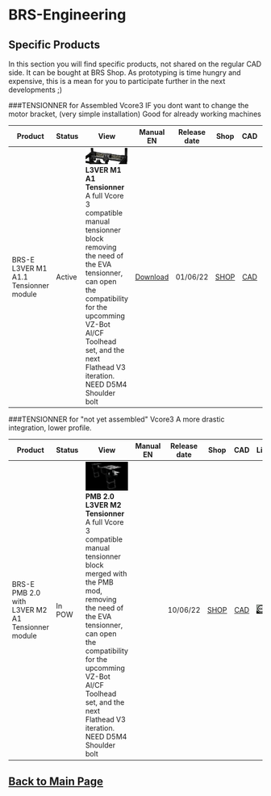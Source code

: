 
# BRS-Engineering  
## Specific Products

In this section you will find specific products, not shared on the regular CAD side. It can be bought at BRS Shop. As prototyping is time hungry and expensive, this is a mean for you to participate further in the next developments ;)

###TENSIONNER for Assembled Vcore3
IF you dont want to change the motor bracket, (very simple installation) Good for already working machines

Product|Status|View|Manual EN|Release date|Shop|CAD|License
-----------------|------|-----------------------------------| :----: |  :---------------: |  :---------------: |  :---------------: |  :---------------:
BRS-E L3VER M1 A1.1 Tensionner module|Active|![alt text](/image/tensionner7.png)<br> **L3VER M1 A1 Tensionner** A full Vcore 3 compatible manual tensionner block removing the need of the EVA tensionner, can open the compatibility for the upcomming VZ-Bot Al/CF Toolhead set, and the next Flathead V3 iteration. NEED D5M4 Shoulder bolt|[Download](/manuals/Manual-Tensionner-L3VER-M1-A.pdf)|01/06/22| [SHOP](https://store.brs-engineering.com/products/tensionner-l3ver-m1)|[CAD](https://store.brs-engineering.com/products/tendeur-l3ver-m1-a1-1-cad)| ![alt text](/image/by-nc-nd.png)

###TENSIONNER for "not yet assembled" Vcore3
A more drastic integration, lower profile.

Product|Status|View|Manual EN|Release date|Shop|CAD|License
-----------------|------|-----------------------------------| :----: |  :---------------: |  :---------------: |  :---------------: | :---------------:
BRS-E PMB 2.0 with L3VER M2 A1 Tensionner module|In POW|![alt text](/image/tensionner5.png)<br> **PMB 2.0 L3VER M2 Tensionner** A full Vcore 3 compatible manual tensionner block merged with the PMB mod, removing the need of the EVA tensionner, can open the compatibility for the upcomming VZ-Bot Al/CF Toolhead set, and the next Flathead V3 iteration. NEED D5M4 Shoulder bolt||10/06/22|[SHOP](https://store.brs-engineering.com/products/precision-motor-block-1-0?variant=42850205335801)|[CAD](https://store.brs-engineering.com/products/tendeur-l3ver-m2-a1-0-cad)| ![alt text](/image/by-nc-nd.png)


## [Back to Main Page](/README.md)



